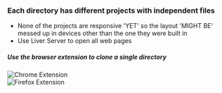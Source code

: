 ### Each directory has different projects with independent files        

* None of the projects are responsive 'YET' so the layout 'MIGHT BE' messed up in devices other than the one they were built in
* Use Liver Server to open all web pages

##### Use the browser extension to clone a single directory
![Chrome Extension](https://chrome.google.com/webstore/detail/gitzip-for-github/ffabmkklhbepgcgfonabamgnfafbdlkn)  
![Firefox Extension](https://addons.mozilla.org/en-US/firefox/addon/gitzip/)
